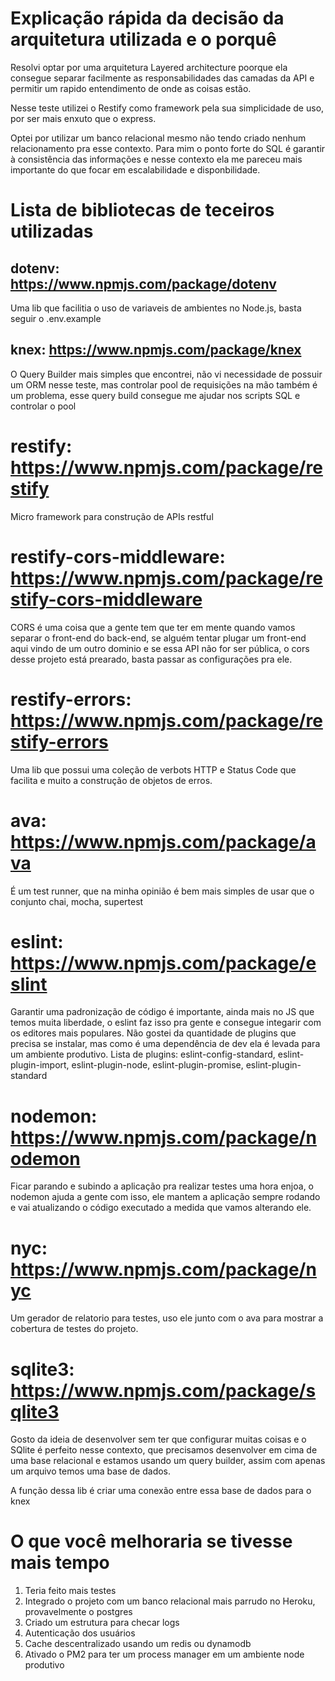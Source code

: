 # Explicação rápida da decisão da arquitetura utilizada e o porquê

Resolvi optar por uma arquitetura Layered architecture poorque ela consegue separar facilmente as responsabilidades das camadas da API e permitir um rapido entendimento de onde as coisas estão.

Nesse teste utilizei o Restify como framework pela sua simplicidade de uso, por ser mais enxuto que o express.

Optei por utilizar um banco relacional mesmo não tendo criado nenhum relacionamento pra esse contexto. Para mim o ponto forte do SQL é garantir à consistência das informações e nesse contexto ela me pareceu mais importante do que focar em escalabilidade e disponbilidade.

# Lista de bibliotecas de teceiros utilizadas

## dotenv: https://www.npmjs.com/package/dotenv
Uma lib que facilitia o uso de variaveis de ambientes no Node.js, basta seguir o .env.example

## knex: https://www.npmjs.com/package/knex
O Query Builder mais simples que encontrei, não vi necessidade de possuir um ORM nesse teste, mas controlar pool de requisições na mão também é um problema, esse query build consegue me ajudar nos scripts SQL e controlar o pool

# restify: https://www.npmjs.com/package/restify
Micro framework para construção de APIs restful

# restify-cors-middleware: https://www.npmjs.com/package/restify-cors-middleware
CORS é uma coisa que a gente tem que ter em mente quando vamos separar o front-end do back-end, se alguém tentar plugar um front-end aqui vindo de um outro dominio e se essa API não for ser pública, o cors desse projeto está prearado, basta passar as configurações pra ele.

# restify-errors: https://www.npmjs.com/package/restify-errors
Uma lib que possui uma coleção de verbots HTTP e Status Code que facilita e muito a construção de objetos de erros.

# ava: https://www.npmjs.com/package/ava
É um test runner, que na minha opinião é bem mais simples de usar que o conjunto chai, mocha, supertest

# eslint: https://www.npmjs.com/package/eslint
Garantir uma padronização de código é importante, ainda mais no JS que temos muita liberdade, o eslint faz isso pra gente e consegue integarir com os editores mais populares. Não gostei da quantidade de plugins que precisa se instalar, mas como é uma dependência de dev ela é levada para um ambiente produtivo.
Lista de plugins: eslint-config-standard, eslint-plugin-import, eslint-plugin-node, eslint-plugin-promise, eslint-plugin-standard

# nodemon: https://www.npmjs.com/package/nodemon
Ficar parando e subindo a aplicação pra realizar testes uma hora enjoa, o nodemon ajuda a gente com isso, ele mantem a aplicação sempre rodando e vai atualizando o código executado a medida que vamos alterando ele.

# nyc: https://www.npmjs.com/package/nyc
Um gerador de relatorio para testes, uso ele junto com o ava para mostrar a cobertura de testes do projeto.

# sqlite3: https://www.npmjs.com/package/sqlite3
Gosto da ideia de desenvolver sem ter que configurar muitas coisas e o SQlite é perfeito nesse contexto, que precisamos desenvolver em cima de uma base relacional e estamos usando um query builder, assim com apenas um arquivo temos uma base de dados.

A função dessa lib é criar uma conexão entre essa base de dados para o knex

# O que você melhoraria se tivesse mais tempo

1. Teria feito mais testes
2. Integrado o projeto com um banco relacional mais parrudo no Heroku, provavelmente o postgres
3. Criado um estrutura para checar logs
4. Autenticação dos usuários
5. Cache descentralizado usando um redis ou dynamodb
6. Ativado o PM2 para ter um process manager em um ambiente node produtivo
